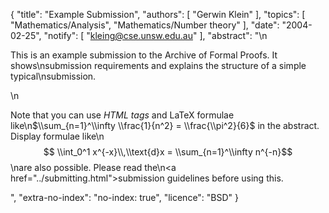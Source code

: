 {
    "title": "Example Submission",
    "authors": [
        "Gerwin Klein"
    ],
    "topics": [
        "Mathematics/Analysis",
        "Mathematics/Number theory"
    ],
    "date": "2004-02-25",
    "notify": [
        "kleing@cse.unsw.edu.au"
    ],
    "abstract": "\n<p>This is an example submission to the Archive of Formal Proofs. It shows\nsubmission requirements and explains the structure of a simple typical\nsubmission.</p>\n<p>Note that you can use <em>HTML tags</em> and LaTeX formulae like\n$\\sum_{n=1}^\\infty \\frac{1}{n^2} = \\frac{\\pi^2}{6}$ in the abstract. Display formulae like\n$$ \\int_0^1 x^{-x}\\,\\text{d}x = \\sum_{n=1}^\\infty n^{-n}$$\nare also possible. Please read the\n<a href=\"../submitting.html\">submission guidelines</a> before using this.</p>",
    "extra-no-index": "no-index: true",
    "licence": "BSD"
}